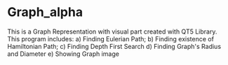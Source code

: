 # Graph_alpha
This is a Graph Representation with visual part created with QT5 Library.
This program includes:
 a) Finding Eulerian Path; 
 b) Finding existence of Hamiltonian Path; 
 c) Finding Depth First Search 
 d) Finding Graph's Radius and Diameter
 e) Showing Graph image
